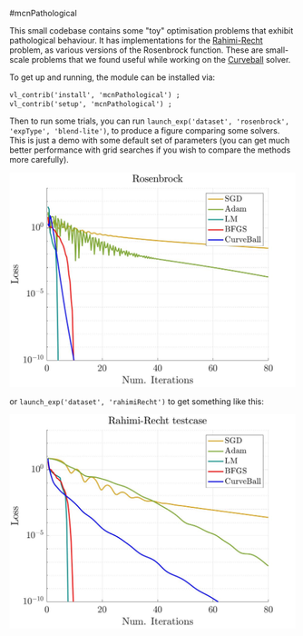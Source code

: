 #mcnPathological

This small codebase contains some "toy" optimisation problems that exhibit pathological behaviour.  It has implementations for the [Rahimi-Recht](https://github.com/benjamin-recht/shallow-linear-net/blob/master/TwoLayerLinearNets.ipynb) problem, as various versions of the Rosenbrock function.  These are small-scale problems that we found useful while working on the [Curveball](https://github.com/jotaf98/curveball) solver.

To get up and running, the module can be installed via:

```
vl_contrib('install', 'mcnPathological') ;
vl_contrib('setup', 'mcnPathological') ;
```

Then to run some trials, you can run `launch_exp('dataset', 'rosenbrock', 'expType', 'blend-lite')`, to produce a figure comparing some solvers.  This is just a demo with some default set of parameters (you can get much better performance with grid searches if you wish to compare the methods more carefully).

![rosenbrock](misc/rosenbrock.jpg)

or `launch_exp('dataset', 'rahimiRecht')` to get something like this:

![rosenbrock](misc/rahimi-recht.jpg)